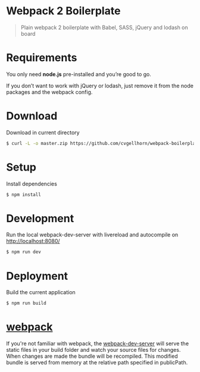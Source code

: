 Webpack 2 Boilerplate
===========

> Plain webpack 2 boilerplate with Babel, SASS, jQuery and lodash on board

# Requirements
You only need <b>node.js</b> pre-installed and you’re good to go. 

If you don’t want to work with jQuery or lodash, just remove it from the node packages and the webpack config.

# Download
Download in current directory
```sh
$ curl -L -o master.zip https://github.com/cvgellhorn/webpack-boilerplate/archive/master.zip && unzip master.zip && rm master.zip && mv ./webpack-boilerplate-master/* ./
```

# Setup
Install dependencies
```sh
$ npm install
```

# Development
Run the local webpack-dev-server with livereload and autocompile on [http://localhost:8080/](http://localhost:8080/)
```sh
$ npm run dev
```
# Deployment
Build the current application
```sh
$ npm run build
```

# [webpack](https://webpack.js.org/)
If you're not familiar with webpack, the [webpack-dev-server](https://webpack.js.org/configuration/dev-server/) will serve the static files in your build folder and watch your source files for changes.
When changes are made the bundle will be recompiled. This modified bundle is served from memory at the relative path specified in publicPath.
